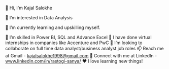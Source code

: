 👋 Hi, I'm Kajal Salokhe

👀 I’m interested in Data Analysis

🌱 I’m currently learning and upskilling myself.

🌱 I’m skilled in Power BI, SQL and Advance Excel
📘 I have done virtual internships in companies like Accenture and PwC
💞️ I’m looking to collaborate on full time data analyst/business analyst job roles
📫 Reach me at Gmail - kajalsalokhe1998@gmail.com
🔗 Connect with me at LinkedIn - www.linkedin.com/in/rastogi-sanya/
❤️ I love learning new things!
